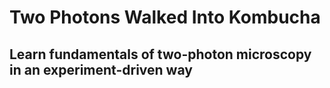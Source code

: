 # Two Photons Walked Into Kombucha

## Learn fundamentals of two-photon microscopy in an experiment-driven way

